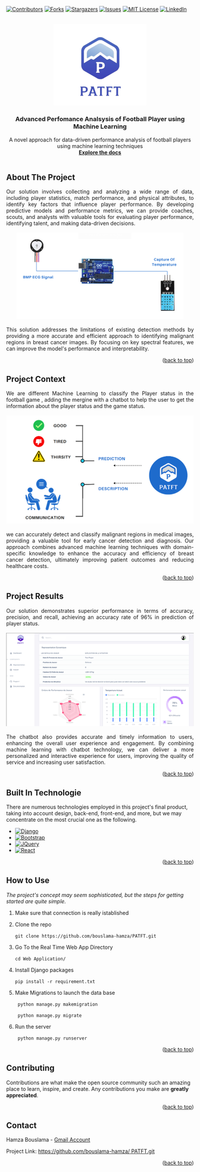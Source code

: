 
<a name="readme-top"></a>
[![Contributors][contributors-shield]][contributors-url]
[![Forks][forks-shield]][forks-url]
[![Stargazers][stars-shield]][stars-url]
[![Issues][issues-shield]][issues-url]
[![MIT License][license-shield]][license-url]
[![LinkedIn][linkedin-shield]][linkedin-url]

<!-- logo-->
<br />
<div align="center">
  <a href="#">
    <img src="Images/logo.png" alt="Logo" width="250">
  </a>

  <h3 align="center">Advanced Perfomance Analsysis of Football Player using Machine Learning</h3>
  </h3>

  <p align="center">
    A novel approach for data-driven performance analysis of football players using machine learning techniques
    <br />
    <a href="https://github.com/bouslama-hamza"><strong>Explore the docs</strong></a>
    <br />
    <br />
  </p>
</div>

<!-- ABOUT THE PROJECT -->
## About The Project
<div align="justify">
Our solution involves collecting and analyzing a wide range of data, including player statistics, match performance, and physical attributes, to identify key factors that influence player performance. By developing predictive models and performance metrics, we can provide coaches, scouts, and analysts with valuable tools for evaluating player performance, identifying talent, and making data-driven decisions.
</div>
<br>

<div align="center">
  <a href="#">
    <img src="Images/image.png" alt="Logo" width="450">
  </a>
</div>

<br>
<div align="justify">
This solution addresses the limitations of existing detection methods by providing a more accurate and efficient approach to identifying malignant regions in breast cancer images. By focusing on key spectral features, we can improve the model's performance and interpretability.
</div>

<p align="right">(<a href="#readme-top">back to top</a>)</p>

## Project Context
<div align="justify">
We are different Machine Learning to classify the Player status in the football game , adding the mergine with a chatbot to help the user to get the information about the player status and the game status.
</div>
<br>
<div align="center">
    <a href="#">
    <img src="Images/image_context.png" alt="Logo">
  </a>
</div>
<br>
<div align="justify">
 we can accurately detect and classify malignant regions in medical images, providing a valuable tool for early cancer detection and diagnosis. Our approach combines advanced machine learning techniques with domain-specific knowledge to enhance the accuracy and efficiency of breast cancer detection, ultimately improving patient outcomes and reducing healthcare costs.
</div>
<p align="right">(<a href="#readme-top">back to top</a>)</p>

## Project Results
<div align="justify">
Our solution demonstrates superior performance in terms of accuracy, precision, and recall, achieving an accuracy rate of 96% in prediction of player status. 
</div>
<br>
<div align="center">
    <a href="#">
        <img src="Images/image_view.png" alt="Logo">
     </a>
</div>
<br>
<div align="justify">
The chatbot also provides accurate and timely information to users, enhancing the overall user experience and engagement. By combining machine learning with chatbot technology, we can deliver a more personalized and interactive experience for users, improving the quality of service and increasing user satisfaction.
</div>
<p align="right">(<a href="#readme-top">back to top</a>)</p>

## Built In Technologie
There are numerous technologies employed in this project's final product, taking into account design, back-end, front-end, and more, but we may concentrate on the most crucial one as the following.

* [![Django][Django.com]][Django-url]
* [![Bootstrap][Bootstrap.com]][Bootstrap-url]
* [![JQuery][JQuery.com]][JQuery-url]
* [![React][React.com]][React-url]

<p align="right">(<a href="#readme-top">back to top</a>)</p>

<!-- GETTING STARTED -->
## How to Use

_The project's concept may seem sophisticated, but the steps for getting started are quite simple._

1. Make sure that connection is really istablished
2. Clone the repo
   ```
   git clone https://github.com/bouslama-hamza/PATFT.git
   ```

3. Go To the Real Time Web App Directory
   ```
   cd Web Application/
   ```

4. Install Django packages
   ```
   pip install -r requirement.txt
   ```
   
5. Make Migrations to launch the data base
   ```
    python manage.py makemigration
   ``` 
   ```
    python manage.py migrate
   ```

6. Run the server
   ```
    python manage.py runserver
    ```


<p align="right">(<a href="#readme-top">back to top</a>)</p>


<!-- CONTRIBUTING -->
## Contributing

Contributions are what make the open source community such an amazing place to learn, inspire, and create. Any contributions you make are **greatly appreciated**.

<p align="right">(<a href="#readme-top">back to top</a>)</p>


<!-- CONTACT -->
## Contact

Hamza Bouslama - [Gmail Account](ham.bousa98@gmail.com)

Project Link: [https://github.com/bouslama-hamza/   PATFT.git](https://github.com/bouslama-hamza/PATFT.git)

<p align="right">(<a href="#readme-top">back to top</a>)</p>

<!-- MARKDOWN LINKS & IMAGES -->
<!-- https://www.markdownguide.org/basic-syntax/#reference-style-links -->
[contributors-shield]: https://img.shields.io/github/contributors/othneildrew/Best-README-Template.svg?style=for-the-badge
[contributors-url]: https://github.com/bouslama-hamza/PATFT/graphs/contributors
[forks-shield]: https://img.shields.io/github/forks/othneildrew/Best-README-Template.svg?style=for-the-badge
[forks-url]: https://github.com/bouslama-hamza/PATFT/network/members
[stars-shield]: https://img.shields.io/github/stars/othneildrew/Best-README-Template.svg?style=for-the-badge
[stars-url]: https://github.com/PATFT/stargazers
[issues-shield]: https://img.shields.io/github/issues/othneildrew/Best-README-Template.svg?style=for-the-badge
[issues-url]: https://github.com/bouslama-hamza/PATFT/issues
[license-shield]: https://img.shields.io/github/license/othneildrew/Best-README-Template.svg?style=for-the-badge
[license-url]: https://github.com/bouslama-hamza/PATFT/blob/main/LICENSE
[linkedin-shield]: https://img.shields.io/badge/-LinkedIn-black.svg?style=for-the-badge&logo=linkedin&colorB=555
[linkedin-url]: https://linkedin.com/in/hamza-bouslama
[Django.com]:https://img.shields.io/badge/Django-0769AD?style=for-the-badge&logo=django&logoColor=white
[Django-url]:https://www.djangoproject.com/
[Bootstrap.com]: https://img.shields.io/badge/Bootstrap-563D7C?style=for-the-badge&logo=bootstrap&logoColor=white
[Bootstrap-url]: https://getbootstrap.com
[JQuery.com]: https://img.shields.io/badge/jQuery-0769AD?style=for-the-badge&logo=jquery&logoColor=white
[JQuery-url]: https://jquery.com 
[React.com]: https://img.shields.io/badge/React-0769AD?style=for-the-badge&logo=react&logoColor=white
[React-url]: https://reactjs.org